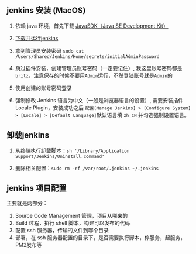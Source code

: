 ## jenkins 安装 (MacOS)

1. 依赖 java 环境，首先下载 [JavaSDK（Java SE Development Kit）](https://www.oracle.com/technetwork/java/javase/downloads/jdk8-downloads-2133151.html)

2. [下载并运行jenkins](https://jenkins.io/zh/doc/pipeline/tour/getting-started/)

3. 拿到管理员安装密码 `sudo cat /Users/Shared/Jenkins/Home/secrets/initialAdminPassword`

4. 跳过插件安装，创建管理员账号密码（一定要记住）, 我这里账号密码都是`britz`，注意保存的时候不要用`Admin`运行，不然登陆账号就是`Admin`的

5. 使用创建的账号密码登录

6. 强制修改 Jenkins 语言为中文（一般是浏览器语言的设置）, 需要安装插件 Locale Plugin，安装成功之后
`配置[Manage Jenkins] > [Configure System] > [Locale] > [Default Language]`默认语言填 `zh_CN` 并勾选强制设置语言。

## 卸载jenkins

1. 从终端执行卸载脚本：`sh '/Library/Application Support/Jenkins/Uninstall.command'`

2. 删除相关配置：`sudo rm -rf /var/root/.jenkins ~/.jenkins`

## jenkins 项目配置

主要就是两部分：

1. Source Code Management 管理，项目从哪来的
2. Build 过程，执行 shell 脚本，构建可以发布的代码
3. 配置 ssh 服务器，传输的文件到哪个目录
4. 部署，在 ssh 服务器配置的目录下，是否需要执行脚本，停服务，起服务，PM2发布等
